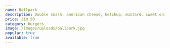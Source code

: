 ```yaml
---
name: Ballpark
description: Double smash, american cheese, ketchup, mustard, sweet onion and gherkins
price: £10.50
category: burgers
image: /images/uploads/ballpark.jpg
popular: true
available: true
---
```

